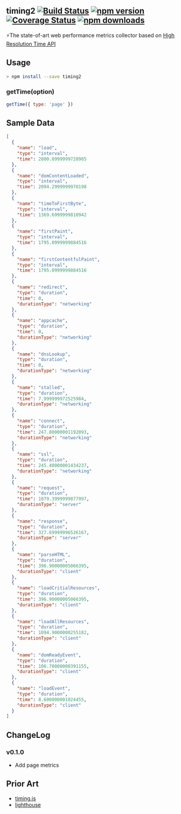 timing2 [![Build Status](https://travis-ci.com/debug-tips/timing2.svg)](https://travis-ci.com/debug-tips/timing2) [![npm version](https://badge.fury.io/js/timing2.svg)](http://badge.fury.io/js/timing2) [![Coverage Status](https://coveralls.io/repos/github/debug-tips/timing2/badge.svg?branch=master)](https://coveralls.io/github/debug-tips/timing2?branch=master) [![npm downloads](https://img.shields.io/npm/dm/timing2.svg)](https://www.npmjs.com/package/timing2)
------------
⚡️The state-of-art web performance metrics collector based on [High Resolution Time API](https://www.w3.org/TR/hr-time-2/)

## Usage

```bash
> npm install --save timing2
```

### getTime(option)

```js
getTime({ type: 'page' })
```

## Sample Data

```json
[
  {
    "name": "load",
    "type": "interval",
    "time": 2800.8999999728985
  },
  {
    "name": "domContentLoaded",
    "type": "interval",
    "time": 2094.2999999970198
  },
  {
    "name": "timeToFirstByte",
    "type": "interval",
    "time": 1369.6999999810942
  },
  {
    "name": "firstPaint",
    "type": "interval",
    "time": 1795.0999999884516
  },
  {
    "name": "firstContentfulPaint",
    "type": "interval",
    "time": 1795.0999999884516
  },
  {
    "name": "redirect",
    "type": "duration",
    "time": 0,
    "durationType": "networking"
  },
  {
    "name": "appcache",
    "type": "duration",
    "time": 0,
    "durationType": "networking"
  },
  {
    "name": "dnsLookup",
    "type": "duration",
    "time": 0,
    "durationType": "networking"
  },
  {
    "name": "stalled",
    "type": "duration",
    "time": 7.999999972525984,
    "durationType": "networking"
  },
  {
    "name": "connect",
    "type": "duration",
    "time": 247.80000001192093,
    "durationType": "networking"
  },
  {
    "name": "ssl",
    "type": "duration",
    "time": 245.40000001434237,
    "durationType": "networking"
  },
  {
    "name": "request",
    "type": "duration",
    "time": 1079.3999999877997,
    "durationType": "server"
  },
  {
    "name": "response",
    "type": "duration",
    "time": 327.69999996526167,
    "durationType": "server"
  },
  {
    "name": "parseHTML",
    "type": "duration",
    "time": 396.90000005066395,
    "durationType": "client"
  },
  {
    "name": "loadCritialResources",
    "type": "duration",
    "time": 396.90000005066395,
    "durationType": "client"
  },
  {
    "name": "loadAllResources",
    "type": "duration",
    "time": 1094.9000000255182,
    "durationType": "client"
  },
  {
    "name": "domReadyEvent",
    "type": "duration",
    "time": 106.70000000391155,
    "durationType": "client"
  },
  {
    "name": "loadEvent",
    "type": "duration",
    "time": 8.600000001024455,
    "durationType": "client"
  }
]
```

## ChangeLog

### v0.1.0
- Add page metrics

## Prior Art

- [timing.js](https://github.com/addyosmani/timing.js)
- [lighthouse](https://github.com/GoogleChrome/lighthouse)
